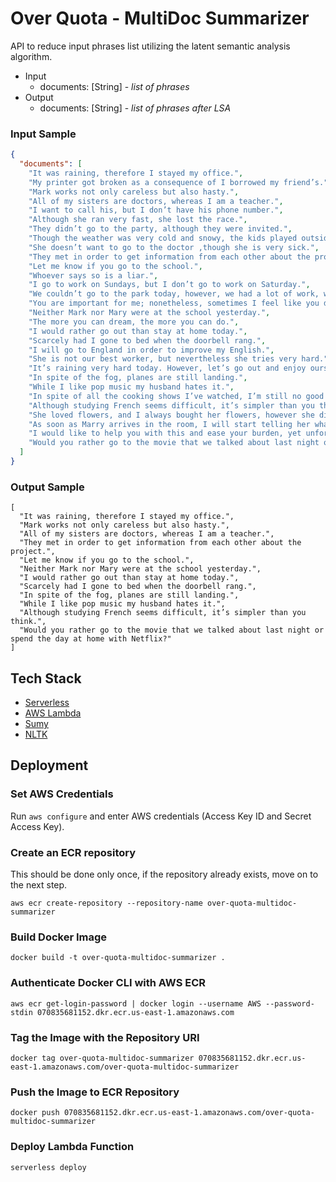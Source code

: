 # Over Quota - MultiDoc Summarizer
API to reduce input phrases list utilizing the latent semantic analysis algorithm.  
- Input
  - documents: [String] - _list of phrases_
- Output
  - documents: [String] - _list of phrases after LSA_
### Input Sample
```json
{
  "documents": [
    "It was raining, therefore I stayed my office.", 
    "My printer got broken as a consequence of I borrowed my friend’s.",
    "Mark works not only careless but also hasty.",
    "All of my sisters are doctors, whereas I am a teacher.",
    "I want to call his, but I don’t have his phone number.",
    "Although she ran very fast, she lost the race.",
    "They didn’t go to the party, although they were invited.",
    "Though the weather was very cold and snowy, the kids played outside.",
    "She doesn’t want to go to the doctor ,though she is very sick.",
    "They met in order to get information from each other about the project.",
    "Let me know if you go to the school.",
    "Whoever says so is a liar.",
    "I go to work on Sundays, but I don’t go to work on Saturday.",
    "We couldn’t go to the park today, however, we had a lot of work, we couldn’t play games at home.",
    "You are important for me; nonetheless, sometimes I feel like you don’t even take care of me.",
    "Neither Mark nor Mary were at the school yesterday.",
    "The more you can dream, the more you can do.",
    "I would rather go out than stay at home today.",
    "Scarcely had I gone to bed when the doorbell rang.",
    "I will go to England in order to improve my English.",
    "She is not our best worker, but nevertheless she tries very hard.",
    "It’s raining very hard today. However, let’s go out and enjoy ourselves!",
    "In spite of the fog, planes are still landing.",
    "While I like pop music my husband hates it.",
    "In spite of all the cooking shows I’ve watched, I’m still no good in the kitchen.",
    "Although studying French seems difficult, it’s simpler than you think.",
    "She loved flowers, and I always bought her flowers, however she didn’t like to get them.",
    "As soon as Marry arrives in the room, I will start telling her what we are experiencing today.",
    "I would like to help you with this and ease your burden, yet unfortunately, I have no time.",
    "Would you rather go to the movie that we talked about last night or spend the day at home with Netflix?"
  ]
}
```
### Output Sample
```
[
  "It was raining, therefore I stayed my office.",
  "Mark works not only careless but also hasty.",
  "All of my sisters are doctors, whereas I am a teacher.",
  "They met in order to get information from each other about the project.",
  "Let me know if you go to the school.",
  "Neither Mark nor Mary were at the school yesterday.",
  "I would rather go out than stay at home today.",
  "Scarcely had I gone to bed when the doorbell rang.",
  "In spite of the fog, planes are still landing.",
  "While I like pop music my husband hates it.",
  "Although studying French seems difficult, it’s simpler than you think.",
  "Would you rather go to the movie that we talked about last night or spend the day at home with Netflix?"
]
```

## Tech Stack
- [Serverless](https://www.serverless.com/)
- [AWS Lambda](https://aws.amazon.com/lambda/)
- [Sumy](https://miso-belica.github.io/sumy/)
- [NLTK](https://www.nltk.org/)
## Deployment
### Set AWS Credentials 
Run `aws configure` and enter AWS credentials (Access Key ID and Secret Access Key).
### Create an ECR repository
This should be done only once, if the repository already exists, move on to the next step.
```shell
aws ecr create-repository --repository-name over-quota-multidoc-summarizer
```
### Build Docker Image
```shell
docker build -t over-quota-multidoc-summarizer .
```
### Authenticate Docker CLI with AWS ECR
```shell
aws ecr get-login-password | docker login --username AWS --password-stdin 070835681152.dkr.ecr.us-east-1.amazonaws.com
```
### Tag the Image with the Repository URI
```shell
docker tag over-quota-multidoc-summarizer 070835681152.dkr.ecr.us-east-1.amazonaws.com/over-quota-multidoc-summarizer
```
### Push the Image to ECR Repository
```shell
docker push 070835681152.dkr.ecr.us-east-1.amazonaws.com/over-quota-multidoc-summarizer
```
### Deploy Lambda Function
```shell
serverless deploy
```
